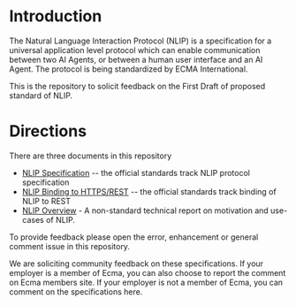 # Introduction

The Natural Language Interaction Protocol (NLIP) is a specification for a universal application level protocol which can enable communication between two AI Agents, or between a human user interface and an AI Agent. 
The protocol is being standardized by ECMA International. 

This is the repository to solicit feedback on the First Draft of proposed standard of NLIP.

# Directions

There are three documents in this repository 
* [NLIP Specification](https://github.com/nlip-project/ecma_draft1/blob/main/tc56-2025-008.pdf) -- the official standards track NLIP protocol specification
* [NLIP Binding to HTTPS/REST](https://github.com/nlip-project/ecma_draft1/blob/main/tc56-2025-009.pdf) -- the official standards track binding of NLIP to REST
* [NLIP Overview](https://github.com/nlip-project/ecma_draft1/blob/main/tc56-2025-010.pdf) - A non-standard technical report on motivation and use-cases of NLIP.

To provide feedback please open the error, enhancement or general comment issue in this repository.

We are soliciting community feedback on these specifications. 
If your employer is a member of Ecma, you can also choose to report the comment on Ecma members site. 
If your employer is not a member of Ecma, you can comment on the specifications here. 


